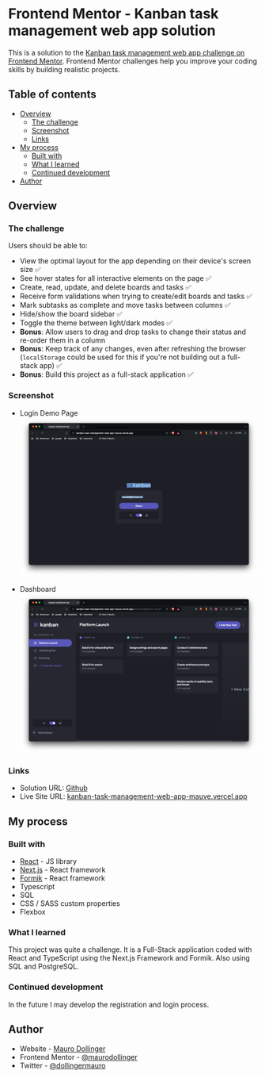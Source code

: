 # Frontend Mentor - Kanban task management web app solution

This is a solution to the [Kanban task management web app challenge on Frontend Mentor](https://www.frontendmentor.io/challenges/kanban-task-management-web-app-wgQLt-HlbB). Frontend Mentor challenges help you improve your coding skills by building realistic projects. 

## Table of contents

- [Overview](#overview)
  - [The challenge](#the-challenge)
  - [Screenshot](#screenshot)
  - [Links](#links)
- [My process](#my-process)
  - [Built with](#built-with)
  - [What I learned](#what-i-learned)
  - [Continued development](#continued-development)
- [Author](#author)


## Overview

### The challenge

Users should be able to:

- View the optimal layout for the app depending on their device's screen size &#9989;
- See hover states for all interactive elements on the page &#9989;
- Create, read, update, and delete boards and tasks &#9989;
- Receive form validations when trying to create/edit boards and tasks &#9989;
- Mark subtasks as complete and move tasks between columns &#9989;
- Hide/show the board sidebar &#9989;
- Toggle the theme between light/dark modes &#9989;
- **Bonus**: Allow users to drag and drop tasks to change their status and re-order them in a column
- **Bonus**: Keep track of any changes, even after refreshing the browser (`localStorage` could be used for this if you're not building out a full-stack app) &#9989;
- **Bonus**: Build this project as a full-stack application &#9989;

### Screenshot

- Login Demo Page
![](./screenshot2.png)

- Dashboard
![](./screenshot1.png)


### Links

- Solution URL: [Github](https://github.com/maurodollinger/kanban-task-management-web-app)
- Live Site URL: [kanban-task-management-web-app-mauve.vercel.app](https://kanban-task-management-web-app-mauve.vercel.app/)

## My process

### Built with

- [React](https://reactjs.org/) - JS library
- [Next.js](https://nextjs.org/) - React framework
- [Formik](https://formik.org/) - React framework
- Typescript
- SQL
- CSS / SASS custom properties
- Flexbox

### What I learned

This project was quite a challenge. It is a Full-Stack application coded with React and TypeScript using the Next.js Framework and Formik. Also using SQL and PostgreSQL. 

### Continued development

In the future I may develop the registration and login process. 

## Author

- Website - [Mauro Dollinger](https://www.maurodollinger.com.ar)
- Frontend Mentor - [@maurodollinger](https://www.frontendmentor.io/profile/maurodollinger)
- Twitter - [@dollingermauro](https://www.twitter.com/dollingermauro)


